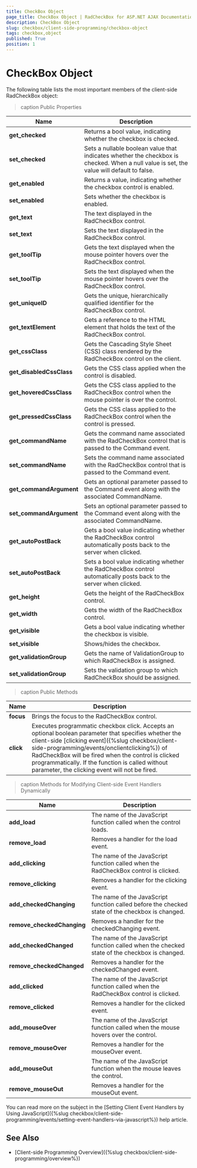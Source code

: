 ```yaml
---
title: CheckBox Object
page_title: CheckBox Object | RadCheckBox for ASP.NET AJAX Documentation
description: CheckBox Object
slug: checkbox/client-side-programming/checkbox-object
tags: checkbox,object
published: True
position: 1
---
```


# CheckBox Object

The following table lists the most important members of the client-side RadCheckBox object:

>caption Public Properties

| Name | Description |
| ------ | ------ |
| **get_checked** |Returns a bool value, indicating whether the checkbox is checked.|
| **set_checked** |Sets a nullable boolean value that indicates whether the checkbox is checked. When a null value is set, the value will default to false.|
| **get_enabled** |Returns a value, indicating whether the checkbox control is enabled.|
| **set_enabled** |Sets whether the checkbox is enabled.|
| **get_text** |The text displayed in the RadCheckBox control.|
| **set_text** |Sets the text displayed in the RadCheckBox control.|
| **get_toolTip** |Gets the text displayed when the mouse pointer hovers over the RadCheckBox control.|
| **set_toolTip** |Sets the text displayed when the mouse pointer hovers over the RadCheckBox control.|
| **get_uniqueID** |Gets the unique, hierarchically qualified identifier for the RadCheckBox control.|
| **get_textElement** |Gets a reference to the HTML element that holds the text of the RadCheckBox control.|
| **get_cssClass** |Gets the Cascading Style Sheet (CSS) class rendered by the RadCheckBox control on the client.|
| **get_disabledCssClass** |Gets the CSS class applied when the control is disabled.|
| **get_hoveredCssClass** |Gets the CSS class applied to the RadCheckBox control when the mouse pointer is over the control.|
| **get_pressedCssClass** |Gets the CSS class applied to the RadCheckBox control when the control is pressed.|
| **get_commandName** |Gets the command name associated with the RadCheckBox control that is passed to the Command event.|
| **set_commandName** |Sets the command name associated with the RadCheckBox control that is passed to the Command event.|
| **get_commandArgument** |Gets an optional parameter passed to the Command event along with the associated CommandName.|
| **set_commandArgument** |Sets an optional parameter passed to the Command event along with the associated CommandName.|
| **get_autoPostBack** |Gets a bool value indicating whether the RadCheckBox control automatically posts back to the server when clicked.|
| **set_autoPostBack** |Sets a bool value indicating whether the RadCheckBox control automatically posts back to the server when clicked.| <<Comment: Please verify that the sentence should begin "Sets a bool value">>
| **get_height** |Gets the height of the RadCheckBox control.|
| **get_width** |Gets the width of the RadCheckBox control.|
| **get_visible** |Gets a bool value indicating whether the checkbox is visible.|
| **set_visible** |Shows/hides the checkbox.|
| **get_validationGroup** |Gets the name of ValidationGroup to which RadCheckBox is assigned.|
| **set_validationGroup** |Sets the validation group to which RadCheckBox should be assigned.|

>caption Public Methods

| Name | Description |
| ------ | ------ |
| **focus** |Brings the focus to the RadCheckBox control.|
| **click** |Executes programmatic checkbox click. Accepts an optional boolean parameter that specifies whether the client-side [clicking event]({%slug checkbox/client-side-programming/events/onclientclicking%}) of RadCheckBox will be fired when the control is clicked programmatically. If the function is called without parameter, the clicking event will not be fired.|

>caption Methods for Modifying Client-side Event Handlers Dynamically

| Name | Description |
| ------ | ------ |
| **add_load** |The name of the JavaScript function called when the control loads.|
| **remove_load** |Removes a handler for the load event.|
| **add_clicking** |The name of the JavaScript function called when the RadCheckBox control is clicked.|
| **remove_clicking** |Removes a handler for the clicking event.|
| **add_checkedChanging** |The name of the JavaScript function called before the checked state of the checkbox is changed.|
| **remove_checkedChanging** |Removes a handler for the checkedChanging event.|
| **add_checkedChanged** |The name of the JavaScript function called when the checked state of the checkbox is changed.|
| **remove_checkedChanged** |Removes a handler for the checkedChanged event.|
| **add_clicked** |The name of the JavaScript function called when the RadCheckBox control is clicked.|
| **remove_clicked** |Removes a handler for the clicked event.|
| **add_mouseOver** |The name of the JavaScript function called when the mouse hovers over the control.|
| **remove_mouseOver** |Removes a handler for the mouseOver event.|
| **add_mouseOut** |The name of the JavaScript function when the mouse leaves the control.|
| **remove_mouseOut** |Removes a handler for the mouseOut event.|

You can read more on the subject in the [Setting Client Event Handlers by Using JavaScript]({%slug checkbox/client-side-programming/events/setting-event-handlers-via-javascript%}) help article.

## See Also

 * [Client-side Programming Overview]({%slug checkbox/client-side-programming/overview%})
 
